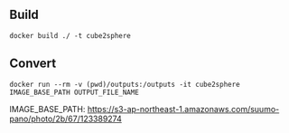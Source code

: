 ## Build
```shell
docker build ./ -t cube2sphere
```

## Convert
```shell
docker run --rm -v (pwd)/outputs:/outputs -it cube2sphere IMAGE_BASE_PATH OUTPUT_FILE_NAME
```

IMAGE_BASE_PATH: https://s3-ap-northeast-1.amazonaws.com/suumo-pano/photo/2b/67/123389274

